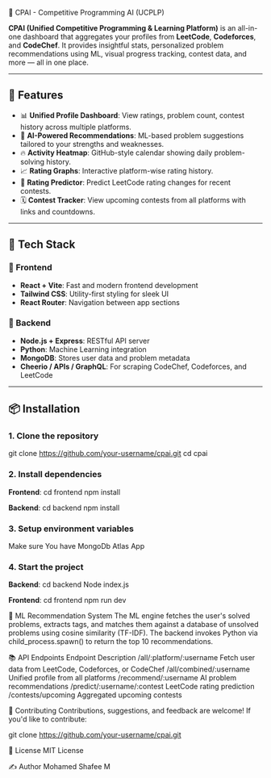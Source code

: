 🧠 CPAI - Competitive Programming AI (UCPLP)

**CPAI (Unified Competitive Programming & Learning Platform)** is an all-in-one dashboard that aggregates your profiles from **LeetCode**, **Codeforces**, and **CodeChef**. It provides insightful stats, personalized problem recommendations using ML, visual progress tracking, contest data, and more — all in one place.

---

## 🚀 Features

- 📊 **Unified Profile Dashboard**: View ratings, problem count, contest history across multiple platforms.
- 🤖 **AI-Powered Recommendations**: ML-based problem suggestions tailored to your strengths and weaknesses.
- 🔥 **Activity Heatmap**: GitHub-style calendar showing daily problem-solving history.
- 📈 **Rating Graphs**: Interactive platform-wise rating history.
- 🧪 **Rating Predictor**: Predict LeetCode rating changes for recent contests.
- 🗓️ **Contest Tracker**: View upcoming contests from all platforms with links and countdowns.

---

## 🧩 Tech Stack

### 🔹 Frontend
- **React + Vite**: Fast and modern frontend development
- **Tailwind CSS**: Utility-first styling for sleek UI
- **React Router**: Navigation between app sections

### 🔹 Backend
- **Node.js + Express**: RESTful API server
- **Python**: Machine Learning integration
- **MongoDB**: Stores user data and problem metadata
- **Cheerio / APIs / GraphQL**: For scraping CodeChef, Codeforces, and LeetCode

---

## 📦 Installation

### 1. Clone the repository

git clone https://github.com/your-username/cpai.git
cd cpai

### 2. Install dependencies
   
**Frontend**:
cd frontend
npm install

**Backend**:
cd backend
npm install

### 3. Setup environment variables
Make sure You have MongoDb Atlas App

### 4. Start the project
   
**Backend**:
cd backend
Node index.js

**Frontend**:
cd frontend
npm run dev

🧠 ML Recommendation System
The ML engine fetches the user's solved problems, extracts tags, and matches them against a database of unsolved problems using cosine similarity (TF-IDF). The backend invokes Python via child_process.spawn() to return the top 10 recommendations.

📚 API Endpoints
Endpoint	Description
/all/:platform/:username	Fetch user data from LeetCode, Codeforces, or CodeChef
/all/combined/:username	Unified profile from all platforms
/recommend/:username	AI problem recommendations
/predict/:username/:contest	LeetCode rating prediction
/contests/upcoming	Aggregated upcoming contests


🤝 Contributing
Contributions, suggestions, and feedback are welcome! If you'd like to contribute:

git clone https://github.com/your-username/cpai.git

📄 License
MIT License

✍️ Author
Mohamed Shafee M
